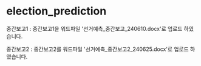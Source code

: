 # election_prediction

중간보고1 : 중간보고1을 워드파일 '선거예측_중간보고_240610.docx'로 업로드 하였습니다.


중간보고2 : 중간보고2를 워드파일 '선거예측_중간보고2_240625.docx'로 업로드 하였습니다.

